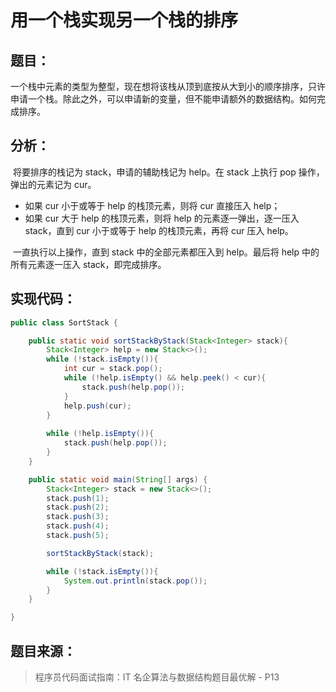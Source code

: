 # 用一个栈实现另一个栈的排序

## 题目：

​	一个栈中元素的类型为整型，现在想将该栈从顶到底按从大到小的顺序排序，只许申请一个栈。除此之外，可以申请新的变量，但不能申请额外的数据结构。如何完成排序。

## 分析：

​	将要排序的栈记为 stack，申请的辅助栈记为 help。在 stack 上执行 pop 操作，弹出的元素记为 cur。

* 如果 cur 小于或等于 help 的栈顶元素，则将 cur 直接压入 help；
* 如果 cur 大于 help 的栈顶元素，则将 help 的元素逐一弹出，逐一压入 stack，直到 cur 小于或等于 help 的栈顶元素，再将 cur 压入 help。

​    一直执行以上操作，直到 stack 中的全部元素都压入到 help。最后将 help 中的所有元素逐一压入 stack，即完成排序。

## 实现代码：

```java
public class SortStack {

    public static void sortStackByStack(Stack<Integer> stack){
        Stack<Integer> help = new Stack<>();
        while (!stack.isEmpty()){
            int cur = stack.pop();
            while (!help.isEmpty() && help.peek() < cur){
                stack.push(help.pop());
            }
            help.push(cur);
        }
        
        while (!help.isEmpty()){
            stack.push(help.pop());
        }
    }

    public static void main(String[] args) {
        Stack<Integer> stack = new Stack<>();
        stack.push(1);
        stack.push(2);
        stack.push(3);
        stack.push(4);
        stack.push(5);

        sortStackByStack(stack);

        while (!stack.isEmpty()){
            System.out.println(stack.pop());
        }
    }

}
```

## 题目来源：

> 程序员代码面试指南：IT 名企算法与数据结构题目最优解 - P13